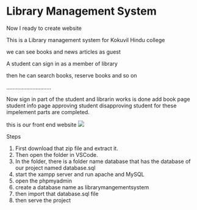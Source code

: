# Library Management System
 Now I ready to create website

 This is a Library management system for Kokuvil Hindu college

we can see books and news articles as guest

A student can sign in as a member of library

then he can search books, reserve books and so on

.............................


Now sign in part of the student and librarin works is done
add book page 
student info page
approving student
disapproving student 
for these impelement parts are completed.


this is our front end website
![](https://octodex.github.com/images/Capture.png)


Steps

1. First download that zip file and extract it.
2. Then open the folder in VSCode.
3. In the folder, there is a folder name database that has the database of our project named database.sql
4. start the xampp server and run apache and MySQL
5. open the phpmyadmin
6. create a database name as librarymangementsystem
7. then import that database.sql file
8. then serve the project



